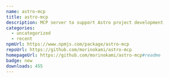 ```yaml
---
name: astro-mcp
title: astro-mcp
description: MCP server to support Astro project development
categories:
  - uncategorized
  - recent
npmUrl: https://www.npmjs.com/package/astro-mcp
repoUrl: https://github.com/morinokami/astro-mcp
homepageUrl: https://github.com/morinokami/astro-mcp#readme
badge: new
downloads: 455
---
```

